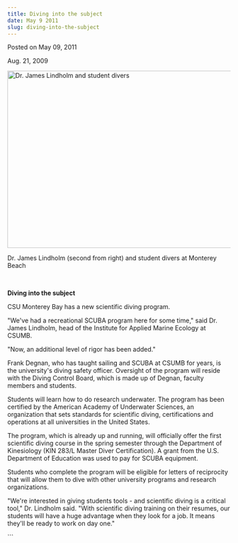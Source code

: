 ```yaml
---
title: Diving into the subject
date: May 9 2011
slug: diving-into-the-subject
---
```


 
<span class="date">Posted on May 09, 2011 </span>
<p>Aug. 21, 2009</p>
<p>
  <img
    alt="Dr. James Lindholm and student divers"
    height="400"
    src="/sites/default/files/65/igx_migrate/images/divers1.jpg"
    width="602"
  />
</p>
<p>
  Dr. James Lindholm (second from right) and student divers at Monterey Beach
</p>
<p>&#xA0;</p>
<strong><strong>Diving into the subject</strong></strong>
<p>CSU Monterey Bay has a new scientific diving program.</p>
<p>
  &quot;We&apos;ve had a recreational SCUBA program here for some time,&quot;
  said Dr. James Lindholm, head of the Institute for Applied Marine Ecology at
  CSUMB.
</p>
<p>&quot;Now, an additional level of rigor has been added.&quot;</p>
<p>
  Frank Degnan, who has taught sailing and SCUBA at CSUMB for years, is the
  university&apos;s diving safety officer. Oversight of the program will reside
  with the Diving Control Board, which is made up of Degnan, faculty members and
  students.
</p>
<p>
  Students will learn how to do research underwater. The program has been
  certified by the American Academy of Underwater Sciences, an organization that
  sets standards for scientific diving, certifications and operations at all
  universities in the United States.
</p>
<p>
  The program, which is already up and running, will officially offer the first
  scientific diving course in the spring semester through the Department of
  Kinesiology (KIN 283/L Master Diver Certification). A grant from the U.S.
  Department of Education was used to pay for SCUBA equipment.
</p>
<p>
  Students who complete the program will be eligible for letters of reciprocity
  that will allow them to dive with other university programs and research
  organizations.
</p>
<p>
  &quot;We&apos;re interested in giving students tools - and scientific diving
  is a critical tool,&quot; Dr. Lindholm said. &quot;With scientific diving
  training on their resumes, our students will have a huge advantage when they
  look for a job. It means they&apos;ll be ready to work on day one.&quot;
</p>
```

